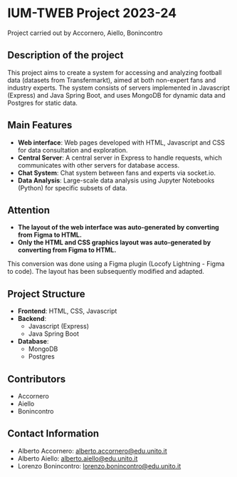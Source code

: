 # IUM-TWEB Project 2023-24

Project carried out by Accornero, Aiello, Bonincontro

## Description of the project

This project aims to create a system for accessing and analyzing football data (datasets from Transfermarkt), aimed at both non-expert fans and industry experts. The system consists of servers implemented in Javascript (Express) and Java Spring Boot, and uses MongoDB for dynamic data and Postgres for static data.

## Main Features

- **Web interface**: Web pages developed with HTML, Javascript and CSS for data consultation and exploration.
- **Central Server**: A central server in Express to handle requests, which communicates with other servers for database access.
- **Chat System**: Chat system between fans and experts via socket.io.
- **Data Analysis**: Large-scale data analysis using Jupyter Notebooks (Python) for specific subsets of data.


## Attention

- **The layout of the web interface was auto-generated by converting from Figma to HTML.**
- **Only the HTML and CSS graphics layout was auto-generated by converting from Figma to HTML.**

This conversion was done using a Figma plugin (Locofy Lightning - Figma to code).
The layout has been subsequently modified and adapted.



## Project Structure

- **Frontend**: HTML, CSS, Javascript
- **Backend**:
  - Javascript (Express)
  - Java Spring Boot
- **Database**:
  - MongoDB 
  - Postgres 
 
 
## Contributors

- Accornero
- Aiello
- Bonincontro

## Contact Information

- Alberto Accornero: [alberto.accornero@edu.unito.it](mailto:alberto.accornero@edu.unito.it)
- Alberto Aiello: [alberto.aiello@edu.unito.it](mailto:alberto.aiello@edu.unito.it)
- Lorenzo Bonincontro: [lorenzo.bonincontro@edu.unito.it](mailto:lorenzo.bonincontro@edu.unito.it)